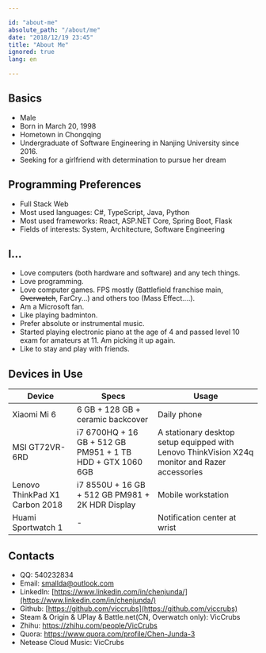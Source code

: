 ```yaml
---

id: "about-me"
absolute_path: "/about/me"
date: "2018/12/19 23:45"
title: "About Me"
ignored: true
lang: en

---
```


## Basics

- Male
- Born in March 20, 1998
- Hometown in Chongqing
- Undergraduate of Software Engineering in Nanjing University since 2016.
- Seeking for a girlfriend with determination to pursue her dream

## Programming Preferences

- Full Stack Web
- Most used languages: C#, TypeScript, Java, Python
- Most used frameworks: React, ASP.NET Core, Spring Boot, Flask
- Fields of interests: System, Architecture, Software Engineering

## I...

- Love computers (both hardware and software) and any tech things.
- Love programming.
- Love computer games. FPS mostly (Battlefield franchise main, ~~Overwatch~~, FarCry...) and others too (Mass Effect....).
- Am a Microsoft fan.
- Like playing badminton.
- Prefer absolute or instrumental music.
- Started playing electronic piano at the age of 4 and passed level 10 exam for amateurs at 11. Am picking it up again.
- Like to stay and play with friends.

## Devices in Use

| Device | Specs | Usage |
| -- | -- | -- |
| Xiaomi Mi 6 | 6 GB + 128 GB + ceramic backcover | Daily phone |
| MSI GT72VR-6RD | i7 6700HQ + 16 GB + 512 GB PM951 + 1 TB HDD + GTX 1060 6GB | A stationary desktop setup equipped with Lenovo ThinkVision X24q monitor and Razer accessories |
| Lenovo ThinkPad X1 Carbon 2018 | i7 8550U + 16 GB + 512 GB PM981 + 2K HDR Display | Mobile workstation |
| Huami Sportwatch 1 | - | Notification center at wrist |

## Contacts

- QQ: 540232834
- Email: [smallda@outlook.com](mailto:smallda@outlook.com)
- LinkedIn: [https://www.linkedin.com/in/chenjunda/](https://www.linkedin.com/in/chenjunda/)
- Github: [https://github.com/viccrubs](https://github.com/viccrubs)
- Steam & Origin & UPlay & Battle.net(CN, Overwatch only): VicCrubs
- Zhihu: https://zhihu.com/people/VicCrubs
- Quora: https://www.quora.com/profile/Chen-Junda-3
- Netease Cloud Music: VicCrubs
